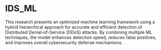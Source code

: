 # IDS_ML
This research presents an optimized machine learning framework using a hybrid hierarchical approach for accurate and efficient detection of Distributed Denial-of-Service (DDoS) attacks. By combining multiple ML techniques, the model enhances detection speed, reduces false positives, and improves overall cybersecurity defense mechanisms.
